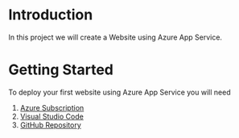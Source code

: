 # Introduction 
In this project we will create a Website using Azure App Service.

# Getting Started
To deploy your first website using Azure App Service you will need
1. [Azure Subscription](https://azure.microsoft.com/en-us/free/)
2. [Visual Studio Code](https://code.visualstudio.com/download)
3. [GitHub Repository](https://github.com/)

